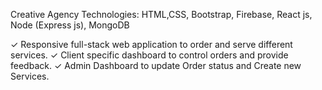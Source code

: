 Creative Agency 
Technologies: HTML,CSS, Bootstrap, Firebase, React js, Node (Express js), MongoDB

✓ Responsive full-stack web application to order and serve different services.
✓ Client specific dashboard to control orders and provide feedback.
✓ Admin Dashboard to update Order status and Create new Services.

